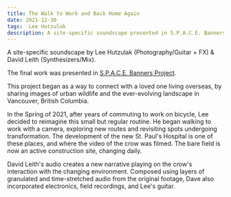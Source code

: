 ```yaml
---
title: The Walk to Work and Back Home Again 
date: 2021-12-30
tags:  Lee Hutzulak
description: A site-specific soundscape presented in S.P.A.C.E. Banners Project
---
```


<div class="pr v169">
<div class="ay yay" data-id="FNY2IPutfeQ""></div>
</div>

A site-specific soundscape by Lee Hutzulak (Photography/Guitar + FX) & David Leith (Synthesizers/Mix). 

The final work was presented in <a target="_blank" href="https://imapon.org/space-banners/">S.P.A.C.E. Banners Project</a>.  

<!-- more -->

This project began as a way to connect with a loved one living overseas, by sharing images of urban wildlife and the ever-evolving landscape in Vancouver, British Columbia. 

In the Spring of 2021, after years of commuting to work on bicycle, Lee decided to reimagine this small but regular routine. He began walking to work with a camera, exploring new routes and revisiting spots undergoing transformation. The development of the new St. Paul's Hospital is one of these places, and where the video of the crow was filmed. The bare field is now an active construction site, changing daily.

David Leith's audio creates a new narrative playing on the crow's interaction with the changing environment. Composed using layers of granulated and time-stretched audio from the original footage, Dave also incorporated electronics, field recordings, and Lee's guitar.

<br>
